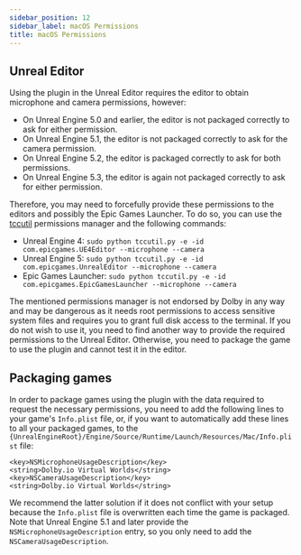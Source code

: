 ```yaml
---
sidebar_position: 12
sidebar_label: macOS Permissions
title: macOS Permissions
---
```


## Unreal Editor

Using the plugin in the Unreal Editor requires the editor to obtain microphone and camera permissions, however:
- On Unreal Engine 5.0 and earlier, the editor is not packaged correctly to ask for either permission.
- On Unreal Engine 5.1, the editor is not packaged correctly to ask for the camera permission.
- On Unreal Engine 5.2, the editor is packaged correctly to ask for both permissions.
- On Unreal Engine 5.3, the editor is again not packaged correctly to ask for either permission.

Therefore, you may need to forcefully provide these permissions to the editors and possibly the Epic Games Launcher. To do so, you can use the [tccutil](https://github.com/DocSystem/tccutil) permissions manager and the following commands:
- Unreal Engine 4: `sudo python tccutil.py -e -id com.epicgames.UE4Editor --microphone --camera`
- Unreal Engine 5: `sudo python tccutil.py -e -id com.epicgames.UnrealEditor --microphone --camera`
- Epic Games Launcher: `sudo python tccutil.py -e -id com.epicgames.EpicGamesLauncher --microphone --camera`

The mentioned permissions manager is not endorsed by Dolby in any way and may be dangerous as it needs root permissions to access sensitive system files and requires you to grant full disk access to the terminal. If you do not wish to use it, you need to find another way to provide the required permissions to the Unreal Editor. Otherwise, you need to package the game to use the plugin and cannot test it in the editor.

## Packaging games

In order to package games using the plugin with the data required to request the necessary permissions, you need to add the following lines to your game's `Info.plist` file, or, if you want to automatically add these lines to all your packaged games, to the `{UnrealEngineRoot}/Engine/Source/Runtime/Launch/Resources/Mac/Info.plist` file:

```
<key>NSMicrophoneUsageDescription</key>
<string>Dolby.io Virtual Worlds</string>
<key>NSCameraUsageDescription</key>
<string>Dolby.io Virtual Worlds</string>
```

We recommend the latter solution if it does not conflict with your setup because the `Info.plist` file is overwritten each time the game is packaged. Note that Unreal Engine 5.1 and later provide the `NSMicrophoneUsageDescription` entry, so you only need to add the `NSCameraUsageDescription`.
